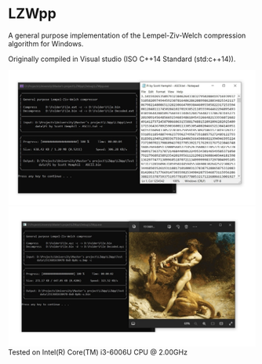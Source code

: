 # LZWpp
A general purpose implementation of the Lempel-Ziv-Welch compression algorithm for Windows. 

Originally compiled in Visual studio (ISO C++14 Standard (std:c++14)).

![Project demo](Project-demo-1.jpg)
![Project demo](Project-demo-2.jpg)
Tested on Intel(R) Core(TM) i3-6006U CPU @ 2.00GHz
